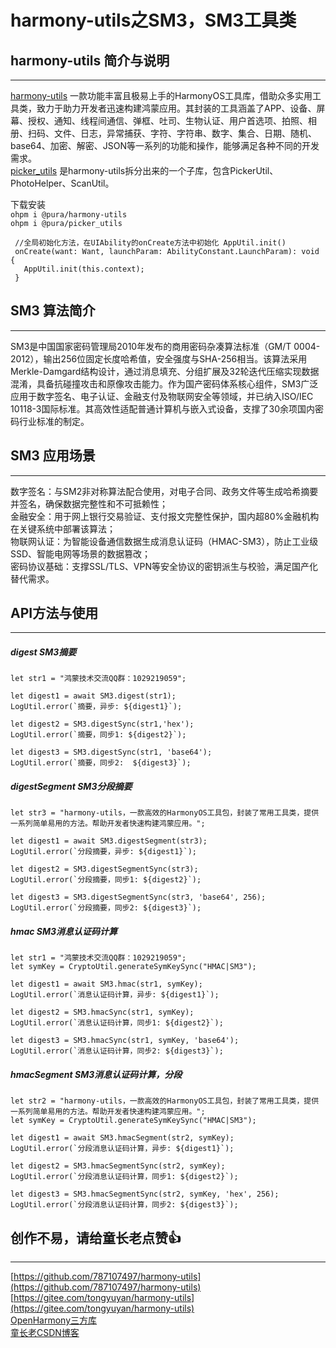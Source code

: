 # harmony-utils之SM3，SM3工具类

## harmony-utils 简介与说明

------
[harmony-utils](https://ohpm.openharmony.cn/#/cn/detail/@pura%2Fharmony-utils) 一款功能丰富且极易上手的HarmonyOS工具库，借助众多实用工具类，致力于助力开发者迅速构建鸿蒙应用。其封装的工具涵盖了APP、设备、屏幕、授权、通知、线程间通信、弹框、吐司、生物认证、用户首选项、拍照、相册、扫码、文件、日志，异常捕获、字符、字符串、数字、集合、日期、随机、base64、加密、解密、JSON等一系列的功能和操作，能够满足各种不同的开发需求。    
[picker_utils](https://ohpm.openharmony.cn/#/cn/detail/@pura%2Fpicker_utils) 是harmony-utils拆分出来的一个子库，包含PickerUtil、PhotoHelper、ScanUtil。

下载安装  
`ohpm i @pura/harmony-utils`  
`ohpm i @pura/picker_utils`

 ```
  //全局初始化方法，在UIAbility的onCreate方法中初始化 AppUtil.init()
  onCreate(want: Want, launchParam: AbilityConstant.LaunchParam): void {
    AppUtil.init(this.context);
  }
 ```


## SM3 算法简介

------
SM3是中国国家密码管理局2010年发布的商用密码杂凑算法标准（GM/T 0004-2012），输出256位固定长度哈希值，安全强度与SHA-256相当。该算法采用Merkle-Damgard结构设计，通过消息填充、分组扩展及32轮迭代压缩实现数据混淆，具备抗碰撞攻击和原像攻击能力。作为国产密码体系核心组件，SM3广泛应用于数字签名、电子认证、金融支付及物联网安全等领域，并已纳入ISO/IEC 10118-3国际标准。其高效性适配普通计算机与嵌入式设备，支撑了30余项国内密码行业标准的制定。

## SM3 应用场景

------
数字签名：与SM2非对称算法配合使用，对电子合同、政务文件等生成哈希摘要并签名，确保数据完整性和不可抵赖性；   
金融安全：用于网上银行交易验证、支付报文完整性保护，国内超80%金融机构在关键系统中部署该算法；   
物联网认证：为智能设备通信数据生成消息认证码（HMAC-SM3），防止工业级SSD、智能电网等场景的数据篡改；   
密码协议基础：支撑SSL/TLS、VPN等安全协议的密钥派生与校验，满足国产化替代需求。   


## API方法与使用

------

##### digest  SM3摘要

```
let str1 = "鸿蒙技术交流QQ群：1029219059";

let digest1 = await SM3.digest(str1);
LogUtil.error(`摘要，异步: ${digest1}`);

let digest2 = SM3.digestSync(str1,'hex');
LogUtil.error(`摘要，同步1: ${digest2}`);

let digest3 = SM3.digestSync(str1, 'base64');
LogUtil.error(`摘要，同步2:  ${digest3}`);
```

##### digestSegment  SM3分段摘要

```
let str3 = "harmony-utils，一款高效的HarmonyOS工具包，封装了常用工具类，提供一系列简单易用的方法。帮助开发者快速构建鸿蒙应用。";

let digest1 = await SM3.digestSegment(str3);
LogUtil.error(`分段摘要，异步: ${digest1}`);

let digest2 = SM3.digestSegmentSync(str3);
LogUtil.error(`分段摘要，同步1: ${digest2}`);

let digest3 = SM3.digestSegmentSync(str3, 'base64', 256);
LogUtil.error(`分段摘要，同步2: ${digest3}`);
```

##### hmac  SM3消息认证码计算

```
let str1 = "鸿蒙技术交流QQ群：1029219059";
let symKey = CryptoUtil.generateSymKeySync("HMAC|SM3");

let digest1 = await SM3.hmac(str1, symKey);
LogUtil.error(`消息认证码计算，异步: ${digest1}`);

let digest2 = SM3.hmacSync(str1, symKey);
LogUtil.error(`消息认证码计算，同步1: ${digest2}`);

let digest3 = SM3.hmacSync(str1, symKey, 'base64');
LogUtil.error(`消息认证码计算，同步2: ${digest3}`);
```

##### hmacSegment  SM3消息认证码计算，分段

```
let str2 = "harmony-utils，一款高效的HarmonyOS工具包，封装了常用工具类，提供一系列简单易用的方法。帮助开发者快速构建鸿蒙应用。";
let symKey = CryptoUtil.generateSymKeySync("HMAC|SM3");

let digest1 = await SM3.hmacSegment(str2, symKey);
LogUtil.error(`分段消息认证码计算，异步: ${digest1}`);

let digest2 = SM3.hmacSegmentSync(str2, symKey);
LogUtil.error(`分段消息认证码计算，同步1: ${digest2}`);

let digest3 = SM3.hmacSegmentSync(str2, symKey, 'hex', 256);
LogUtil.error(`分段消息认证码计算，同步2: ${digest3}`);
```

## 创作不易，请给童长老点赞👍

------
[https://github.com/787107497/harmony-utils](https://github.com/787107497/harmony-utils)   
[https://gitee.com/tongyuyan/harmony-utils](https://gitee.com/tongyuyan/harmony-utils)   
[OpenHarmony三方库](https://ohpm.openharmony.cn/#/cn/detail/@pura%2Fharmony-utils)   
[童长老CSDN博客](https://blog.csdn.net/qq_32922545)   
   
